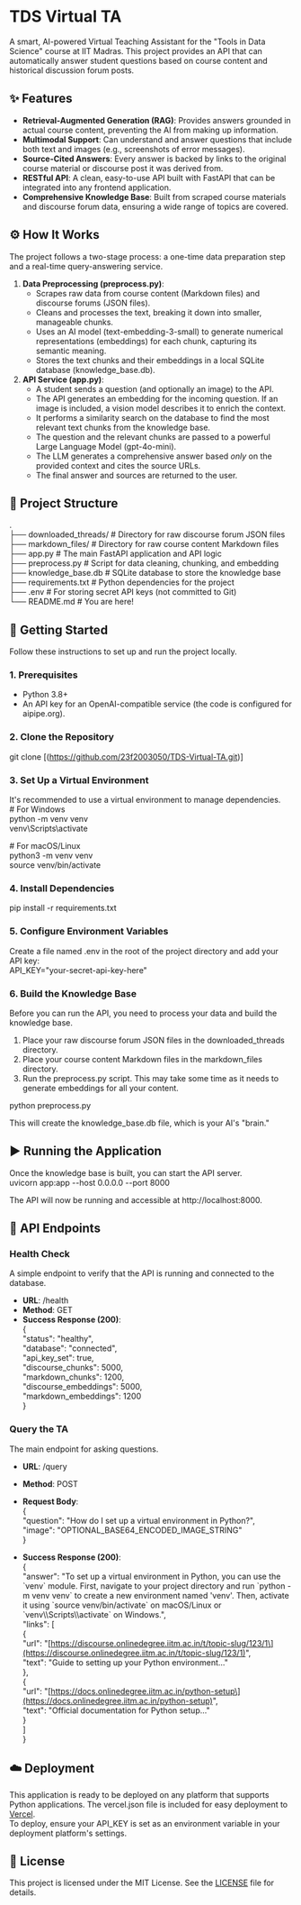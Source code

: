 # **TDS Virtual TA**

A smart, AI-powered Virtual Teaching Assistant for the "Tools in Data Science" course at IIT Madras. This project provides an API that can automatically answer student questions based on course content and historical discussion forum posts.

## **✨ Features**

* **Retrieval-Augmented Generation (RAG)**: Provides answers grounded in actual course content, preventing the AI from making up information.  
* **Multimodal Support**: Can understand and answer questions that include both text and images (e.g., screenshots of error messages).  
* **Source-Cited Answers**: Every answer is backed by links to the original course material or discourse post it was derived from.  
* **RESTful API**: A clean, easy-to-use API built with FastAPI that can be integrated into any frontend application.  
* **Comprehensive Knowledge Base**: Built from scraped course materials and discourse forum data, ensuring a wide range of topics are covered.

## **⚙️ How It Works**

The project follows a two-stage process: a one-time data preparation step and a real-time query-answering service.

1. **Data Preprocessing (preprocess.py)**:  
   * Scrapes raw data from course content (Markdown files) and discourse forums (JSON files).  
   * Cleans and processes the text, breaking it down into smaller, manageable chunks.  
   * Uses an AI model (text-embedding-3-small) to generate numerical representations (embeddings) for each chunk, capturing its semantic meaning.  
   * Stores the text chunks and their embeddings in a local SQLite database (knowledge\_base.db).  
2. **API Service (app.py)**:  
   * A student sends a question (and optionally an image) to the API.  
   * The API generates an embedding for the incoming question. If an image is included, a vision model describes it to enrich the context.  
   * It performs a similarity search on the database to find the most relevant text chunks from the knowledge base.  
   * The question and the relevant chunks are passed to a powerful Large Language Model (gpt-4o-mini).  
   * The LLM generates a comprehensive answer based *only* on the provided context and cites the source URLs.  
   * The final answer and sources are returned to the user.

## **📂 Project Structure**

.  
├── downloaded\_threads/ \# Directory for raw discourse forum JSON files  
├── markdown\_files/     \# Directory for raw course content Markdown files  
├── app.py              \# The main FastAPI application and API logic  
├── preprocess.py       \# Script for data cleaning, chunking, and embedding  
├── knowledge\_base.db   \# SQLite database to store the knowledge base  
├── requirements.txt    \# Python dependencies for the project  
├── .env                \# For storing secret API keys (not committed to Git)  
└── README.md           \# You are here\!

## **🚀 Getting Started**

Follow these instructions to set up and run the project locally.

### **1\. Prerequisites**

* Python 3.8+  
* An API key for an OpenAI-compatible service (the code is configured for aipipe.org).

### **2\. Clone the Repository**

git clone \[(https://github.com/23f2003050/TDS-Virtual-TA.git)]

### **3\. Set Up a Virtual Environment**

It's recommended to use a virtual environment to manage dependencies.  
\# For Windows  
python \-m venv venv  
venv\\Scripts\\activate

\# For macOS/Linux  
python3 \-m venv venv  
source venv/bin/activate

### **4\. Install Dependencies**

pip install \-r requirements.txt

### **5\. Configure Environment Variables**

Create a file named .env in the root of the project directory and add your API key:  
API\_KEY="your-secret-api-key-here"

### **6\. Build the Knowledge Base**

Before you can run the API, you need to process your data and build the knowledge base.

1. Place your raw discourse forum JSON files in the downloaded\_threads directory.  
2. Place your course content Markdown files in the markdown\_files directory.  
3. Run the preprocess.py script. This may take some time as it needs to generate embeddings for all your content.

python preprocess.py

This will create the knowledge\_base.db file, which is your AI's "brain."

## **▶️ Running the Application**

Once the knowledge base is built, you can start the API server.  
uvicorn app:app \--host 0.0.0.0 \--port 8000

The API will now be running and accessible at http://localhost:8000.

## **📝 API Endpoints**

### **Health Check**

A simple endpoint to verify that the API is running and connected to the database.

* **URL**: /health  
* **Method**: GET  
* **Success Response (200)**:  
  {  
    "status": "healthy",  
    "database": "connected",  
    "api\_key\_set": true,  
    "discourse\_chunks": 5000,  
    "markdown\_chunks": 1200,  
    "discourse\_embeddings": 5000,  
    "markdown\_embeddings": 1200  
  }

### **Query the TA**

The main endpoint for asking questions.

* **URL**: /query  
* **Method**: POST  
* **Request Body**:  
  {  
    "question": "How do I set up a virtual environment in Python?",  
    "image": "OPTIONAL\_BASE64\_ENCODED\_IMAGE\_STRING"  
  }

* **Success Response (200)**:  
  {  
    "answer": "To set up a virtual environment in Python, you can use the \`venv\` module. First, navigate to your project directory and run \`python \-m venv venv\` to create a new environment named 'venv'. Then, activate it using \`source venv/bin/activate\` on macOS/Linux or \`venv\\\\Scripts\\\\activate\` on Windows.",  
    "links": \[  
      {  
        "url": "\[https://discourse.onlinedegree.iitm.ac.in/t/topic-slug/123/1\](https://discourse.onlinedegree.iitm.ac.in/t/topic-slug/123/1)",  
        "text": "Guide to setting up your Python environment..."  
      },  
      {  
        "url": "\[https://docs.onlinedegree.iitm.ac.in/python-setup\](https://docs.onlinedegree.iitm.ac.in/python-setup)",  
        "text": "Official documentation for Python setup..."  
      }  
    \]  
  }

## **☁️ Deployment**

This application is ready to be deployed on any platform that supports Python applications. The vercel.json file is included for easy deployment to [Vercel](https://vercel.com/).  
To deploy, ensure your API\_KEY is set as an environment variable in your deployment platform's settings.

## **📄 License**

This project is licensed under the MIT License. See the [LICENSE](https://www.google.com/search?q=LICENSE) file for details.
